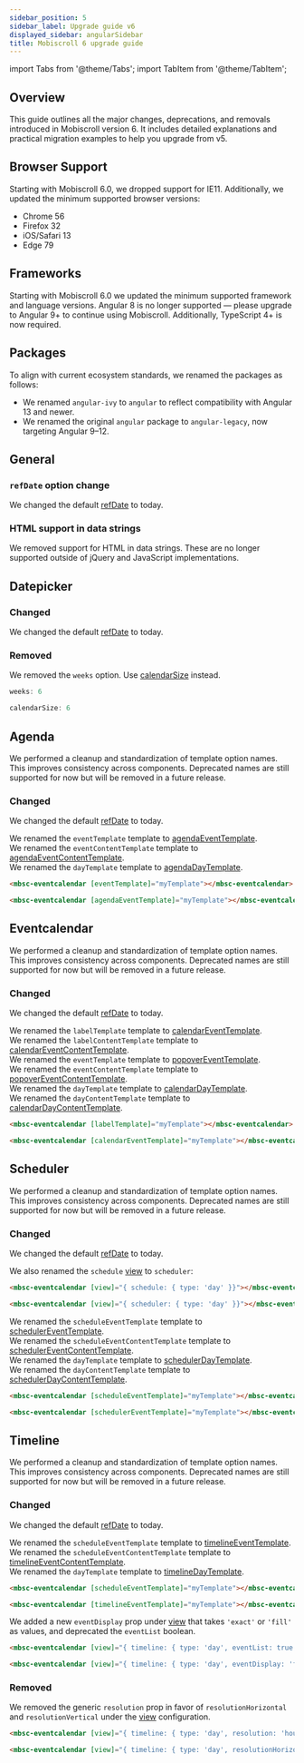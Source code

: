 ```yaml
---
sidebar_position: 5
sidebar_label: Upgrade guide v6
displayed_sidebar: angularSidebar
title: Mobiscroll 6 upgrade guide
---
```


import Tabs from '@theme/Tabs';
import TabItem from '@theme/TabItem';

## Overview

This guide outlines all the major changes, deprecations, and removals introduced in Mobiscroll version 6. It includes detailed explanations and practical migration examples to help you upgrade from v5.

## Browser Support

Starting with Mobiscroll 6.0, we dropped support for IE11. Additionally, we updated the minimum supported browser versions:

* Chrome 56
* Firefox 32
* iOS/Safari 13
* Edge 79

## Frameworks

Starting with Mobiscroll 6.0 we updated the minimum supported framework and language versions. Angular 8 is no longer supported — please upgrade to Angular 9+ to continue using Mobiscroll. Additionally, TypeScript 4+ is now required.

## Packages

To align with current ecosystem standards, we renamed the packages as follows:

* We renamed `angular-ivy` to `angular` to reflect compatibility with Angular 13 and newer.
* We renamed the original `angular` package to `angular-legacy`, now targeting Angular 9–12.

## General

### `refDate` option change

We changed the default [refDate](/angular/eventcalendar/api#opt-refDate) to today.

### HTML support in data strings 

We removed support for HTML in data strings. These are no longer supported outside of jQuery and JavaScript implementations.


## Datepicker

### Changed

We changed the default [refDate](/angular/datepicker/api#opt-refDate) to today.

### Removed

We removed the `weeks` option. Use [calendarSize](/angular/datepicker/api#opt-calendarSize) instead.

<Tabs>
  <TabItem value="old" label="Old code" default>

```jsx
weeks: 6
```
  </TabItem>
  <TabItem value="new" label="New code">

```jsx
calendarSize: 6
```

  </TabItem>
</Tabs>

## Agenda

We performed a cleanup and standardization of template option names. This improves consistency across components. Deprecated names are still supported for now but will be removed in a future release.

### Changed

We changed the default [refDate](/angular/eventcalendar/api#opt-refDate) to today. 

We renamed the `eventTemplate` template to [agendaEventTemplate](/angular/eventcalendar/api#template-agendaEventTemplate).  
We renamed the `eventContentTemplate` template to [agendaEventContentTemplate](/angular/eventcalendar/api#template-agendaEventContentTemplate).   
We renamed the `dayTemplate` template to [agendaDayTemplate](/angular/eventcalendar/api#template-agendaDayTemplate).  

<Tabs>
  <TabItem value="old" label="Old code" default>

```html
<mbsc-eventcalendar [eventTemplate]="myTemplate"></mbsc-eventcalendar>
```

  </TabItem>
  <TabItem value="new" label="New code">

```html
<mbsc-eventcalendar [agendaEventTemplate]="myTemplate"></mbsc-eventcalendar>
```

  </TabItem>
</Tabs>


## Eventcalendar

We performed a cleanup and standardization of template option names. This improves consistency across components. Deprecated names are still supported for now but will be removed in a future release.

### Changed

We changed the default [refDate](/angular/eventcalendar/api#opt-refDate) to today.  

We renamed the `labelTemplate` template to [calendarEventTemplate](/angular/eventcalendar/api#template-calendarEventTemplate).  
We renamed the `labelContentTemplate` template to [calendarEventContentTemplate](/angular/eventcalendar/api#template-calendarEventContentTemplate).  
We renamed the `eventTemplate` template to [popoverEventTemplate](/angular/eventcalendar/api#template-popoverEventTemplate).  
We renamed the `eventContentTemplate` template to [popoverEventContentTemplate](/angular/eventcalendar/api#template-popoverEventContentTemplate).  
We renamed the `dayTemplate` template to [calendarDayTemplate](/angular/eventcalendar/api#template-calendarDayTemplate).  
We renamed the `dayContentTemplate` template to [calendarDayContentTemplate](/angular/eventcalendar/api#template-calendarDayContentTemplate).  


<Tabs>
  <TabItem value="old" label="Old code" default>

```html
<mbsc-eventcalendar [labelTemplate]="myTemplate"></mbsc-eventcalendar>
```

  </TabItem>
  <TabItem value="new" label="New code">

```html
<mbsc-eventcalendar [calendarEventTemplate]="myTemplate"></mbsc-eventcalendar>
```

  </TabItem>
</Tabs>


## Scheduler

We performed a cleanup and standardization of template option names. This improves consistency across components. Deprecated names are still supported for now but will be removed in a future release.

### Changed

We changed the default [refDate](/angular/eventcalendar/api#opt-refDate) to today.  

We also renamed the `schedule` [view](/angular/eventcalendar/api#opt-view) to `scheduler`:

<Tabs>
  <TabItem value="old" label="Old code" default>

```html
<mbsc-eventcalendar [view]="{ schedule: { type: 'day' }}"></mbsc-eventcalendar>
```

  </TabItem>
  <TabItem value="new" label="New code">

```html
<mbsc-eventcalendar [view]="{ scheduler: { type: 'day' }}"></mbsc-eventcalendar>
```

  </TabItem>
</Tabs>


We renamed the `scheduleEventTemplate` template to [schedulerEventTemplate](/angular/eventcalendar/api#template-schedulerEventTemplate).    
We renamed the `scheduleEventContentTemplate` template to [schedulerEventContentTemplate](/angular/eventcalendar/api#template-schedulerEventContentTemplate).   
We renamed the `dayTemplate` template to [schedulerDayTemplate](/angular/eventcalendar/api#template-schedulerDayTemplate).  
We renamed the `dayContentTemplate` template to [schedulerDayContentTemplate](/angular/eventcalendar/api#template-schedulerDayContentTemplate).    

<Tabs>
  <TabItem value="old" label="Old code" default>

```html
<mbsc-eventcalendar [scheduleEventTemplate]="myTemplate"></mbsc-eventcalendar>
```

  </TabItem>
  <TabItem value="new" label="New code">

```html
<mbsc-eventcalendar [schedulerEventTemplate]="myTemplate"></mbsc-eventcalendar>
```

  </TabItem>
</Tabs>



## Timeline

We performed a cleanup and standardization of template option names. This improves consistency across components. Deprecated names are still supported for now but will be removed in a future release.

### Changed

We changed the default [refDate](/angular/eventcalendar/api#opt-refDate) to today.

We renamed the `scheduleEventTemplate` template to [timelineEventTemplate](/angular/eventcalendar/api#template-timelineEventTemplate).  
We renamed the `scheduleEventContentTemplate` template to [timelineEventContentTemplate](/angular/eventcalendar/api#template-timelineEventContentTemplate).  
We renamed the `dayTemplate` template to [timelineDayTemplate](/angular/eventcalendar/api#template-timelineDayTemplate).  

<Tabs>
  <TabItem value="old" label="Old code" default>

```html
<mbsc-eventcalendar [scheduleEventTemplate]="myTemplate"></mbsc-eventcalendar>
```

  </TabItem>
  <TabItem value="new" label="New code">

```html
<mbsc-eventcalendar [timelineEventTemplate]="myTemplate"></mbsc-eventcalendar>
```

  </TabItem>
</Tabs>

We added a new `eventDisplay` prop under [view](/angular/eventcalendar/api#opt-view) that takes `'exact'` or `'fill'` as values, and deprecated the `eventList` boolean.

<Tabs>
  <TabItem value="old" label="Old code" default>

```html
<mbsc-eventcalendar [view]="{ timeline: { type: 'day', eventList: true }}"></mbsc-eventcalendar>
```

  </TabItem>
  <TabItem value="new" label="New code">

```html
<mbsc-eventcalendar [view]="{ timeline: { type: 'day', eventDisplay: 'fill' }}"></mbsc-eventcalendar>
```

  </TabItem>
</Tabs>


### Removed

We removed the generic `resolution` prop in favor of `resolutionHorizontal` and `resolutionVertical` under the [view](/angular/eventcalendar/api#opt-view) configuration.

<Tabs>
  <TabItem value="old" label="Old code" default>

```html
<mbsc-eventcalendar [view]="{ timeline: { type: 'day', resolution: 'hour' }}"></mbsc-eventcalendar>
```

  </TabItem>
  <TabItem value="new" label="New code">

```html
<mbsc-eventcalendar [view]="{ timeline: { type: 'day', resolutionHorizontal: 'hour' }}"></mbsc-eventcalendar>
```

  </TabItem>
</Tabs>

